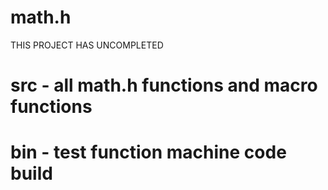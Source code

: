 # math.h
THIS PROJECT HAS UNCOMPLETED
# src - all math.h functions and macro functions
# bin - test function machine code build
